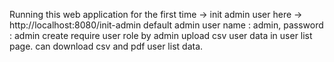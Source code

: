 Running this web application for the first time -> init admin user here -> http://localhost:8080/init-admin
default admin user name : admin, password : admin
create require user role by admin
upload csv user data in user list page.
can download csv and pdf user list data.

